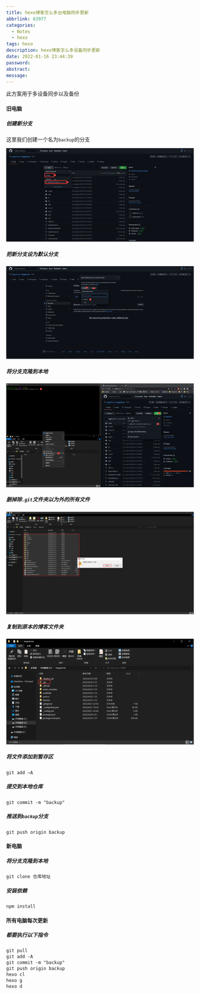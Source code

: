 ```yaml
---
title: hexo博客怎么多台电脑同步更新
abbrlink: 63977
categories:
  - Notes
  - hexo
tags: hexo
description: hexo博客怎么多设备同步更新
date: 2022-01-16 23:44:39
password:
abstract:
message:
---
```

此方案用于多设备同步以及备份
#### 旧电脑

##### 创建新分支

这里我们创建一个名为`backup`的分支

![](hexo博客怎么多台电脑同步更新/update%20(1).png)

##### 把新分支设为默认分支

![](hexo博客怎么多台电脑同步更新/update%20(2).png)

##### 将分支克隆到本地

![](hexo博客怎么多台电脑同步更新/update%20(4).png)

##### 删掉除`.git`文件夹以为外的所有文件

![](hexo博客怎么多台电脑同步更新/update%20(5).png)

##### 复制到原本的博客文件夹

![](hexo博客怎么多台电脑同步更新/update%20(6).png)

##### 将文件添加到暂存区

```git add –A```

##### 提交到本地仓库

```git commit -m "backup"```

##### 推送到`backup`分支

```git push origin backup```

#### 新电脑

##### 将分支克隆到本地

```git clone 仓库地址```

##### 安装依赖

```npm install```

#### 所有电脑每次更新

##### 都要执行以下指令

```
git pull
git add -A
git commit -m "backup"
git push origin backup
hexo cl
hexo g
hexo d
```